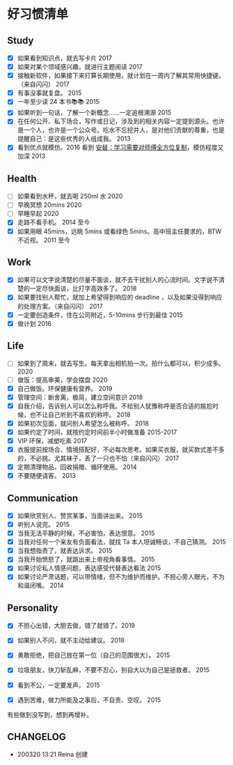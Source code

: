 # 好习惯清单
## Study
- [x] 如果看到知识点，就去写卡片  2017
- [x] 如果对某个领域感兴趣，就进行主题阅读  2017
- [x] 接触新软件，如果接下来打算长期使用，就计划在一周内了解其常用快捷键。（来自闪闪）  2017
- [x] 有事没事就复盘。 2015
- [x] 一年至少读 24 本书📚📚  2015
- [x] 如果听到一句话，了解一个新概念……一定追根溯源  2015
- [x] 在任何公开、私下场合，写作或日记，涉及到的相关内容一定提到源头。也许是一个人，也许是一个公众号。吃水不忘挖井人，是对他们贡献的尊重，也是提醒自己：是这些优秀的人组成我。   2013
- [x] 看到优点就模仿。2016 看到 [安替：学习需要对师傅全方位复制](https://www.digitaling.com/articles/31222.html)，模仿程度又加深   2013

## Health
- [ ] 如果看到水杯，就去喝 250ml 水  2020
- [ ] 早晚冥想 20mins   2020
- [ ] 早睡早起  2020
- [x] 走路不看手机。  2014 至今
- [x] 如果用眼 45mins，远眺 5mins 或看绿色 5mins。高中班主任要求的，BTW 不近视。 2011 至今

## Work
- [x] 如果可以文字说清楚的尽量不面谈，就不去干扰别人的心流时间。文字说不清楚的一定尽快面谈，比打字高效多了。  2018
- [x] 如果要找别人帮忙，就加上希望得到响应的 deadline ，以及如果没得到响应的处理方案。（来自闪闪） 2017
- [x] 一定要创造条件，住在公司附近，5-10mins 步行到最佳   2015
- [x] 做计划  2016

## Life
- [ ] 如果到了周末，就去写生。每天拿出相机拍一次。拍什么都可以，积少成多。  2020
- [ ] 做饭：提高审美，学会摆盘  2020
- [x] 自己做饭。环保健康有营养。  2019
- [x] 管理空间：断舍离，极简，建立空间意识   2018
- [x] 自我介绍，告诉别人可以怎么称呼我。不给别人犹豫称呼是否合适的尴尬时候，也不让自己听到不喜欢的称呼。  2018
- [x] 如果初次见面，就问别人希望怎么被称呼。  2018
- [x] 如果约定了时间，就按约定时间前半小时做准备  2015-2017
- [x] VIP 环保，减塑吃素  2017
- [x] 衣服提前按场合、情境搭配好，不必每次思考。如果买衣服，就买款式差不多的，不必挑。尤其袜子，丢了一只也不怕（来自闪闪）  2017
- [x] 定期清理物品，回收捐赠、循环使用。  2014
- [x] 不要随便请客。  2013

## Communication
- [x] 如果欣赏别人、赞赏某事，当面讲出来。  2015
- [x] 听别人说完。  2015
- [x] 当我无法平静的时候，不必害怕，表达恨意。  2015
- [x] 当我对任何一个亲友有负面看法，就找 Ta 本人坦诚畅谈，不自己猜测。  2015
- [x] 当我想指责了，就表达诉求。  2015
- [x] 当我开始愤怒了，就跳出来上帝视角看事情。  2015
- [x] 如果讨论私人情感问题，表达感受代替表达看法  2015
- [x] 如果讨论严肃话题，可以带情绪，但不为维护而维护。不担心旁人眼光，不为和谐闭嘴。  2014

## Personality
- [x] 不担心出错，大胆去做，错了就错了。2019
- [x] 如果别人不问，就不主动给建议。  2018
- [x] 勇敢拒绝，把自己放在第一位（自己的范围很大）。  2015
- [x] 垃圾朋友，快刀斩乱麻，不要不忍心，别自大以为自己是拯救者。  2015
- [x] 看到不公，一定要发声。  2015
- [x] 遇到苦难，做力所能及之事后，不自责、空叹。  2015


有些做到没写到，想到再增补。

## CHANGELOG

* 200320 13:21 Reina 创建
